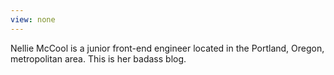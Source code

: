 ```yaml
---
view: none
---
```

 Nellie McCool is a junior front-end engineer located in the Portland, Oregon, metropolitan area. This is her badass blog.
